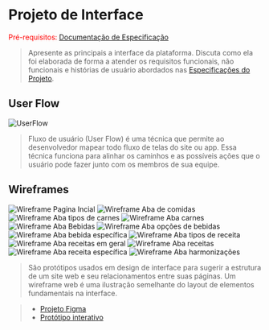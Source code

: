 
# Projeto de Interface

<span style="color:red">Pré-requisitos: <a href="2-Especificação.md"> Documentação de Especificação</a></span>

> Apresente as principais a interface da plataforma. Discuta como ela
> foi elaborada de forma a atender os requisitos funcionais, não
> funcionais e histórias de usuário abordados nas [Especificações do
> Projeto](2-Especificação.md).

## User Flow

![UserFlow](images/userflow.png)

> Fluxo de usuário (User Flow) é uma técnica que permite ao desenvolvedor
> mapear todo fluxo de telas do site ou app. Essa técnica funciona
> para alinhar os caminhos e as possíveis ações que o usuário pode
> fazer junto com os membros de sua equipe.

## Wireframes

![Wireframe Pagina Incial](images/imagem_2021-10-11_072004.png)
![Wireframe Aba de comidas](images/imagem_2021-10-11_072030.png)
![Wireframe Aba tipos de carnes](images/imagem_2021-10-11_072042.png)
![Wireframe Aba carnes](images/imagem_2021-10-11_072053.png)
![Wireframe Aba Bebidas](images/imagem_2021-10-11_072104.png)
![Wireframe Aba opções de bebidas](images/imagem_2021-10-11_072115.png)
![Wireframe Aba bebida específica](images/imagem_2021-10-11_072125.png)
![Wireframe Aba tipos de receita](images/imagem_2021-10-11_072138.png)
![Wireframe Aba receitas em geral](images/imagem_2021-10-11_072146.png)
![Wireframe Aba receitas](images/imagem_2021-10-11_072158.png)
![Wireframe Aba receita específica](images/imagem_2021-10-11_072208.png)
![Wireframe Aba harmonizações](images/imagem_2021-10-11_072222.png)


> São protótipos usados em design de interface para sugerir a
> estrutura de um site web e seu relacionamentos entre suas
> páginas. Um wireframe web é uma ilustração semelhante do
> layout de elementos fundamentais na interface.

> - [Projeto Figma](https://www.figma.com/file/uAEthv151mhegzpjdWXzSw/Untitled?node-id=0%3A1)
> - [Protótipo interativo](https://www.figma.com/proto/uAEthv151mhegzpjdWXzSw/Untitled?node-id=2%3A2&scaling=min-zoom&page-id=0%3A1&starting-point-node-id=2%3A2)
